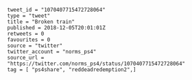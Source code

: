 ```
tweet_id = "1070407715472728064"
type = "tweet"
title = "Broken train"
published = 2018-12-05T20:01:01Z
retweets = 0
favourites = 0
source = "twitter"
twitter_account = "norms_ps4"
source_url = "https://twitter.com/norms_ps4/status/1070407715472728064"
tag = [ "ps4share", "reddeadredemption2",]
```

<p class='image'><img src='https://mnf.m17s.net/2018/12/05/DtraJG-W4AcsdHz.jpg' alt=''></p>


